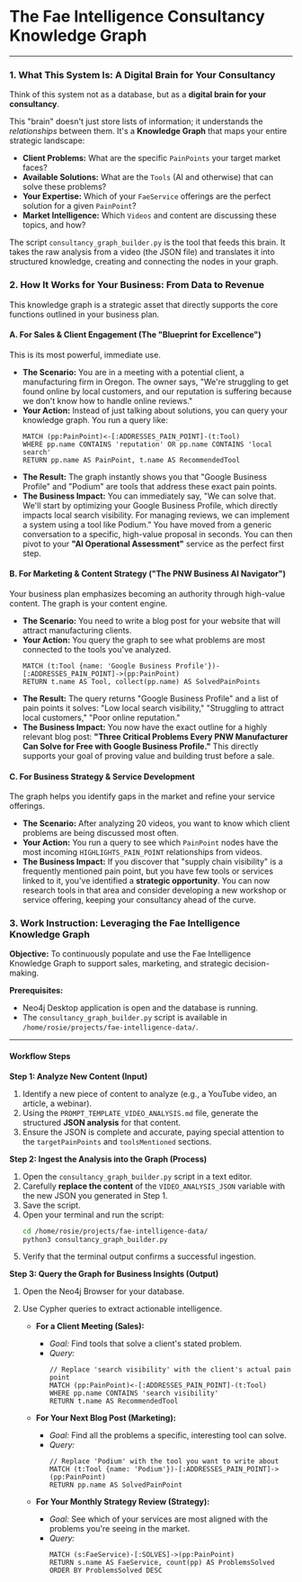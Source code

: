 # The Fae Intelligence Consultancy Knowledge Graph

---

### 1. What This System Is: A Digital Brain for Your Consultancy

Think of this system not as a database, but as a **digital brain for your consultancy**.

This "brain" doesn't just store lists of information; it understands the *relationships* between them. It's a **Knowledge Graph** that maps your entire strategic landscape:

*   **Client Problems:** What are the specific `PainPoints` your target market faces?
*   **Available Solutions:** What are the `Tools` (AI and otherwise) that can solve these problems?
*   **Your Expertise:** Which of your `FaeService` offerings are the perfect solution for a given `PainPoint`?
*   **Market Intelligence:** Which `Videos` and content are discussing these topics, and how?

The script `consultancy_graph_builder.py` is the tool that feeds this brain. It takes the raw analysis from a video (the JSON file) and translates it into structured knowledge, creating and connecting the nodes in your graph.

### 2. How It Works for Your Business: From Data to Revenue

This knowledge graph is a strategic asset that directly supports the core functions outlined in your business plan.

#### **A. For Sales & Client Engagement (The "Blueprint for Excellence")**

This is its most powerful, immediate use.

*   **The Scenario:** You are in a meeting with a potential client, a manufacturing firm in Oregon. The owner says, "We're struggling to get found online by local customers, and our reputation is suffering because we don't know how to handle online reviews."
*   **Your Action:** Instead of just talking about solutions, you can query your knowledge graph. You run a query like:
    ```cypher
    MATCH (pp:PainPoint)<-[:ADDRESSES_PAIN_POINT]-(t:Tool)
    WHERE pp.name CONTAINS 'reputation' OR pp.name CONTAINS 'local search'
    RETURN pp.name AS PainPoint, t.name AS RecommendedTool
    ```
*   **The Result:** The graph instantly shows you that "Google Business Profile" and "Podium" are tools that address these exact pain points.
*   **The Business Impact:** You can immediately say, "We can solve that. We'll start by optimizing your Google Business Profile, which directly impacts local search visibility. For managing reviews, we can implement a system using a tool like Podium." You have moved from a generic conversation to a specific, high-value proposal in seconds. You can then pivot to your **"AI Operational Assessment"** service as the perfect first step.

#### **B. For Marketing & Content Strategy ("The PNW Business AI Navigator")**

Your business plan emphasizes becoming an authority through high-value content. The graph is your content engine.

*   **The Scenario:** You need to write a blog post for your website that will attract manufacturing clients.
*   **Your Action:** You query the graph to see what problems are most connected to the tools you've analyzed.
    ```cypher
    MATCH (t:Tool {name: 'Google Business Profile'})-[:ADDRESSES_PAIN_POINT]->(pp:PainPoint)
    RETURN t.name AS Tool, collect(pp.name) AS SolvedPainPoints
    ```
*   **The Result:** The query returns "Google Business Profile" and a list of pain points it solves: "Low local search visibility," "Struggling to attract local customers," "Poor online reputation."
*   **The Business Impact:** You now have the exact outline for a highly relevant blog post: **"Three Critical Problems Every PNW Manufacturer Can Solve for Free with Google Business Profile."** This directly supports your goal of proving value and building trust before a sale.

#### **C. For Business Strategy & Service Development**

The graph helps you identify gaps in the market and refine your service offerings.

*   **The Scenario:** After analyzing 20 videos, you want to know which client problems are being discussed most often.
*   **Your Action:** You run a query to see which `PainPoint` nodes have the most incoming `HIGHLIGHTS_PAIN_POINT` relationships from videos.
*   **The Business Impact:** If you discover that "supply chain visibility" is a frequently mentioned pain point, but you have few tools or services linked to it, you've identified a **strategic opportunity**. You can now research tools in that area and consider developing a new workshop or service offering, keeping your consultancy ahead of the curve.

### 3. Work Instruction: Leveraging the Fae Intelligence Knowledge Graph

**Objective:** To continuously populate and use the Fae Intelligence Knowledge Graph to support sales, marketing, and strategic decision-making.

**Prerequisites:**
*   Neo4j Desktop application is open and the database is running.
*   The `consultancy_graph_builder.py` script is available in `/home/rosie/projects/fae-intelligence-data/`.

---

#### **Workflow Steps**

**Step 1: Analyze New Content (Input)**

1.  Identify a new piece of content to analyze (e.g., a YouTube video, an article, a webinar).
2.  Using the `PROMPT_TEMPLATE_VIDEO_ANALYSIS.md` file, generate the structured **JSON analysis** for that content.
3.  Ensure the JSON is complete and accurate, paying special attention to the `targetPainPoints` and `toolsMentioned` sections.

**Step 2: Ingest the Analysis into the Graph (Process)**

1.  Open the `consultancy_graph_builder.py` script in a text editor.
2.  Carefully **replace the content** of the `VIDEO_ANALYSIS_JSON` variable with the new JSON you generated in Step 1.
3.  Save the script.
4.  Open your terminal and run the script:
    ```bash
    cd /home/rosie/projects/fae-intelligence-data/
    python3 consultancy_graph_builder.py
    ```
5.  Verify that the terminal output confirms a successful ingestion.

**Step 3: Query the Graph for Business Insights (Output)**

1.  Open the Neo4j Browser for your database.
2.  Use Cypher queries to extract actionable intelligence.

    *   **For a Client Meeting (Sales):**
        *   *Goal:* Find tools that solve a client's stated problem.
        *   *Query:*
            ```cypher
            // Replace 'search visibility' with the client's actual pain point
            MATCH (pp:PainPoint)<-[:ADDRESSES_PAIN_POINT]-(t:Tool)
            WHERE pp.name CONTAINS 'search visibility'
            RETURN t.name AS RecommendedTool
            ```

    *   **For Your Next Blog Post (Marketing):**
        *   *Goal:* Find all the problems a specific, interesting tool can solve.
        *   *Query:*
            ```cypher
            // Replace 'Podium' with the tool you want to write about
            MATCH (t:Tool {name: 'Podium'})-[:ADDRESSES_PAIN_POINT]->(pp:PainPoint)
            RETURN pp.name AS SolvedPainPoint
            ```

    *   **For Your Monthly Strategy Review (Strategy):**
        *   *Goal:* See which of your services are most aligned with the problems you're seeing in the market.
        *   *Query:*
            ```cypher
            MATCH (s:FaeService)-[:SOLVES]->(pp:PainPoint)
            RETURN s.name AS FaeService, count(pp) AS ProblemsSolved
            ORDER BY ProblemsSolved DESC
            ```
